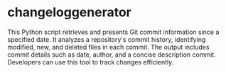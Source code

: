 # changeloggenerator
This Python script retrieves and presents Git commit information since a specified date. It analyzes a repository's commit history, identifying modified, new, and deleted files in each commit. The output includes commit details such as date, author, and a concise description commit. Developers can use this tool to track changes efficiently.
